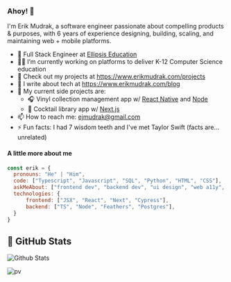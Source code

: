 ### Ahoy! 👋
I'm Erik Mudrak, a software engineer passionate about compelling products & purposes, with 6 years of experience designing, building, scaling, and maintaining web + mobile platforms.

- 💼 Full Stack Engineer at [Ellipsis Education](https://ellipsiseducation.com/)
- 👨‍💻 I’m currently working on platforms to deliver K-12 Computer Science education
- 📱 Check out my projects at https://www.erikmudrak.com/projects
- 📝 I write about tech at https://www.erikmudrak.com/blog
- 🔨 My current side projects are:
  - 🎧 Vinyl collection management app w/ [React Native](https://github.com/ejmudrak/groovebase-mobile) and [Node](https://github.com/ejmudrak/groovebase-api)
  - 🍹 Cocktail library app w/ [Next.js](https://github.com/ejmudrak/nexttails)
- 📫 How to reach me: ejmudrak@gmail.com
- ⚡ Fun facts: I had 7 wisdom teeth and I've met Taylor Swift (facts are... unrelated)

#### A little more about me
```javascript
const erik = {
  pronouns: "He" | "Him",
  code: ["Typescript", "Javascript", "SQL", "Python", "HTML", "CSS"],
  askMeAbout: ["frontend dev", "backend dev", "ui design", "web a11y", "usability testing"],
  technologies: {
      frontend: ["JSX", "React", "Next", "Cypress"],
      backend: ["TS", "Node", "Feathers", "Postgres"],
  }
}
```

## :pencil: GitHub Stats

![Github Stats](https://github-readme-stats-alpha-ivory.vercel.app/api?username=ejmudrak&show_icons=true&hide_border=true&theme=vue-dark&count_private=true)

<!-- <img align="left" src="https://github-readme-stats-alpha-ivory.vercel.app/api/top-langs/?username=ejmudrak&theme=vue-dark" alt="Erik's Languages Used" /> -->

![pv](https://pageview.vercel.app/?github_user=ejmudrak)
